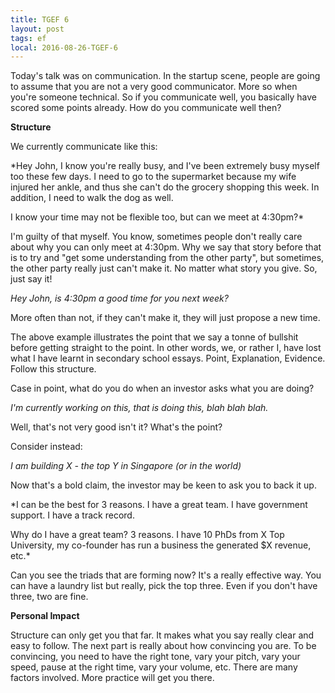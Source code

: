 ```yaml
---
title: TGEF 6
layout: post
tags: ef
local: 2016-08-26-TGEF-6
---
```


Today's talk was on communication. In the startup scene, people are going to assume that you are not a very good communicator. More so when you're someone technical. So if you communicate well, you basically have scored some points already. How do you communicate well then?

**Structure**

We currently communicate like this:

*Hey John, I know you're really busy, and I've been extremely busy myself too these few days. I need to go to the supermarket because my wife injured her ankle, and thus she can't do the grocery shopping this week. In addition, I need to walk the dog as well.

I know your time may not be flexible too, but can we meet at 4:30pm?*

I'm guilty of that myself. You know, sometimes people don't really care about why you can only meet at 4:30pm. Why we say that story before that is to try and "get some understanding from the other party", but sometimes, the other party really just can't make it. No matter what story you give. So, just say it!

*Hey John, is 4:30pm a good time for you next week?*

More often than not, if they can't make it, they will just propose a new time.

The above example illustrates the point that we say a tonne of bullshit before getting straight to the point. In other words, we, or rather I, have lost what I have learnt in secondary school essays. Point, Explanation, Evidence. Follow this structure.

Case in point, what do you do when an investor asks what you are doing?

*I'm currently working on this, that is doing this, blah blah blah.*

Well, that's not very good isn't it? What's the point?

Consider instead:

*I am building X - the top Y in Singapore (or in the world)*

Now that's a bold claim, the investor may be keen to ask you to back it up.

*I can be the best for 3 reasons. I have a great team. I have government support. I have a track record.

Why do I have a great team? 3 reasons. I have 10 PhDs from X Top University, my co-founder has run a business the generated $X revenue, etc.*

Can you see the triads that are forming now? It's a really effective way. You can have a laundry list but really, pick the top three. Even if you don't have three, two are fine.

**Personal Impact**

Structure can only get you that far. It makes what you say really clear and easy to follow. The next part is really about how convincing you are. To be convincing, you need to have the right tone, vary your pitch, vary your speed, pause at the right time, vary your volume, etc. There are many factors involved. More practice will get you there.




